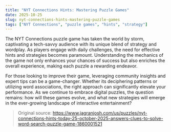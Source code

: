 ```yaml
---
title: "NYT Connections Hints: Mastering Puzzle Games"
date: 2025-10-25
slug: nyt-connections-hints-mastering-puzzle-games
tags: ["NYT Connections", "puzzle games", "hints", "strategy"]
---
```

The NYT Connections puzzle game has taken the world by storm, captivating a tech-savvy audience with its unique blend of strategy and wordplay. As players engage with daily challenges, the need for effective hints and strategies becomes paramount. Understanding the mechanics of the game not only enhances your chances of success but also enriches the overall experience, making each puzzle a rewarding endeavor.

For those looking to improve their game, leveraging community insights and expert tips can be a game-changer. Whether its deciphering patterns or utilizing word associations, the right approach can significantly elevate your performance. As we continue to embrace digital puzzles, the question remains: how will these games evolve, and what new strategies will emerge in the ever-growing landscape of interactive entertainment?
> Original source: https://www.jagranjosh.com/us/puzzles/nyt-connections-hints-today-25-october-2025-answers-clues-to-solve-word-search-puzzle-game-1860001521